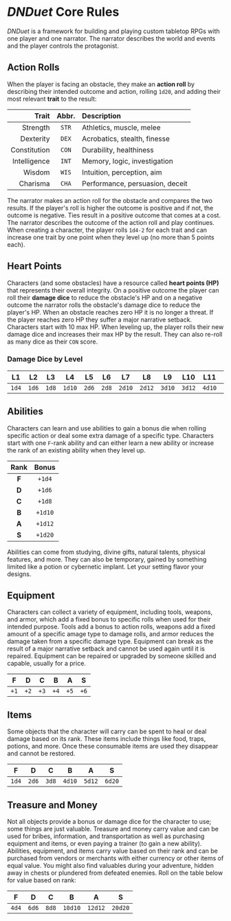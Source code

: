# _DNDuet_ Core Rules
_DNDuet_ is a framework for building and playing custom tabletop RPGs with one player and one narrator. The narrator describes the world and events and the player controls the protagonist.

## Action Rolls
When the player is facing an obstacle, they make an **action roll** by describing their intended outcome and action, rolling `1d20`, and adding their most relevant **trait** to the result:

| Trait | Abbr. | Description |
| ---:|:---:|:--- |
| Strength | `STR` | Athletics, muscle, melee |
| Dexterity | `DEX` | Acrobatics, stealth, finesse |
| Constitution | `CON` | Durability, healthiness |
| Intelligence | `INT` | Memory, logic, investigation |
| Wisdom | `WIS` | Intuition, perception, aim |
| Charisma | `CHA` | Performance, persuasion, deceit |

The narrator makes an action roll for the obstacle and compares the two results. If the player's roll is higher the outcome is positive and if not, the outcome is negative. Ties result in a positive outcome that comes at a cost. The narrator describes the outcome of the action roll and play continues. When creating a character, the player rolls `1d4-2` for each trait and can increase one trait by one point when they level up (no more than 5 points each).

## Heart Points
Characters (and some obstacles) have a resource called **heart points (HP)** that represents their overall integrity. On a positive outcome the player can roll their **damage dice** to reduce the obstacle's HP and on a negative outcome the narrator rolls the obstacle's damage dice to reduce the player's HP. When an obstacle reaches zero HP it is no longer a threat. If the player reaches zero HP they suffer a major narrative setback. Characters start with 10 max HP. When leveling up, the player rolls their new damage dice and increases their max HP by the result. They can also re-roll as many dice as their `CON` score.

### Damage Dice by Level

| L1 | L2 | L3 | L4 | L5 | L6 | L7 | L8 | L9 | L10 | L11 | L12 |
|:---:|:---:|:---:|:---:|:---:|:---:|:---:|:---:|:---:|:---:|:---:|:---:|
| `1d4` | `1d6` | `1d8` | `1d10` | `2d6` | `2d8` | `2d10` | `2d12` | `3d10` | `3d12` | `4d10` | `4d12` |

## Abilities
Characters can learn and use abilities to gain a bonus die when rolling specific action or deal some extra damage of a specific type. Characters start with one `F`-rank ability and can either learn a new ability or increase the rank of an existing ability when they level up.

| Rank | Bonus |
|:---:|:---:|
| **F** | `+1d4` |
| **D** | `+1d6` |
| **C** | `+1d8` |
| **B** | `+1d10` |
| **A** | `+1d12` |
| **S** | `+1d20` |

Abilities can come from studying, divine gifts, natural talents, physical features, and more. They can also be temporary, gained by something limited like a potion or cybernetic implant. Let your setting flavor your designs.

## Equipment
Characters can collect a variety of equipment, including tools, weapons, and armor, which add a fixed bonus to specific rolls when used for their intended purpose. Tools add a bonus to action rolls, weapons add a fixed amount of a specific amage type to damage rolls, and armor reduces the damage taken from a specific damage type. Equipment can break as the result of a major narrative setback and cannot be used again until it is repaired. Equipment can be repaired or upgraded by someone skilled and capable, usually for a price.

| F | D | C | B | A | S |
|:---:|:---:|:---:|:---:|:---:|:---:|
| `+1` | `+2` | `+3` | `+4` | `+5` | `+6` |

## Items
Some objects that the character will carry can be spent to heal or deal damage based on its rank. These items include things like food, traps, potions, and more. Once these consumable items are used they disappear and cannot be restored.

| F | D | C | B | A | S |
|:---:|:---:|:---:|:---:|:---:|:---:|
| `1d4` | `2d6` | `3d8` | `4d10` | `5d12` | `6d20` |

## Treasure and Money
Not all objects provide a bonus or damage dice for the character to use; some things are just valuable. Treasure and money carry value and can be used for bribes, information, and transportation as well as purchasing equipment and items, or even paying a trainer (to gain a new ability). Abilities, equipment, and items carry value based on their rank and can be purchased from vendors or merchants with either currency or other items of equal value. You might also find valuables during your adventure, hidden away in chests or plundered from defeated enemies. Roll on the table below for value based on rank:

| F | D | C | B | A | S |
|:---:|:---:|:---:|:---:|:---:|:---:|
| `4d4` | `6d6` | `8d8` | `10d10` | `12d12` | `20d20` |
